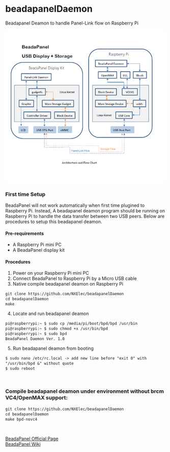 # beadapanelDaemon
Beadapanel Deamon to handle Panel-Link flow on Raspberry Pi


<img src="https://github.com/NXElec/beadapanelDaemon/blob/master/bprpi.png" width="600"/>

### First time Setup
BeadaPanel will not work automatically when first time plugined to Raspberry Pi. Instead, A beadapanel deamon program should be running on Raspberry Pi to handle the data transfer between two USB peers. Below are procedures to setup this beadapanel deamon.

#### Pre-requirements
* A Raspberry Pi mini PC
* A BeadaPanel display kit

#### Procedures
1. Power on your Raspberry Pi mini PC
2. Connect BeadaPanel to Raspberry Pi by a Micro USB cable
3. Native compile beadapanel deamon on Raspberry Pi
```
git clone https://github.com/NXElec/beadapanelDaemon
cd beadapanelDaemon
make
```
4. Locate and run beadapanel deamon
```
pi@raspberrypi:~ $ sudo cp /media/pi/boot/bpd/bpd /usr/bin 
pi@raspberrypi:~ $ sudo chmod +x /usr/bin/bpd
pi@raspberrypi:~ $ sudo bpd
BeadaPanel Daemon Ver. 1.0
```
5. Run beadapanel deamon from booting
```
$ sudo nano /etc/rc.local -> add new line before "exit 0" with "/usr/bin/bpd &" without quote 
$ sudo reboot
```
<br>

### Compile beadapanel deamon under environment without brcm VC4/OpenMAX support:
```
git clone https://github.com/NXElec/beadapanelDaemon
cd beadapanelDaemon
make bpd-novc4
```
<br>

[BeadaPanel Official Page](http://www.nxelec.com/products/beadapanel-media-display)<br>
[BeadaPanel Wiki](https://www.elinux.org/BeadaPanel)
